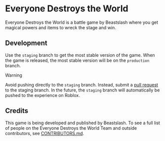 # Everyone Destroys the World
Everyone Destroys the World is a battle game by Beastslash where you get magical powers and items to wreck the stage and win. 

## Development
Use the `staging` branch to get the most stable version of the game. When the game is released, the most stable version will be on the `production` branch.

> [!WARNING]
> Avoid pushing directly to the `staging` branch. Instead, submit a [pull request](https://github.com/EveryoneDestroysTheWorld/game/pulls) to the staging branch.
> In the future, the `staging` branch will automatically be pushed to the experience on Roblox.

## Credits
This game is being developed and published by Beastslash. To see a full list of people on the Everyone Destroys the World Team and outside contributors, see [CONTRIBUTORS.md](./CONTRIBUTORS.md).
